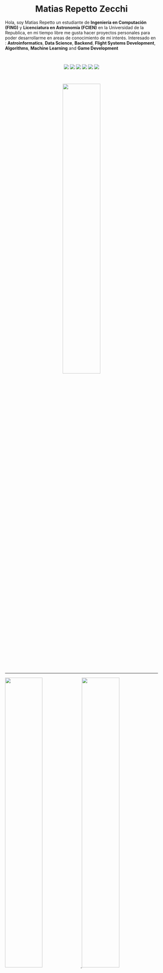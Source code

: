 <h1 align="center">
  <b>Matias Repetto Zecchi</b>
</h1>

Hola, soy Matias Repetto un estudiante de **Ingeniería en Computación (FING)** y **Licenciatura en Astronomía (FCIEN)** en la Universidad de la Republica, en mi tiempo libre me gusta hacer proyectos personales para poder desarrollarme en areas de conocimiento de mi interés.
Interesado en : **Astroinformatics**, **Data Science**, **Backend**, **Flight Systems Development**, **Algorithms**, **Machine Learning** and **Game Development**


<br>
<p>
<div align="center">
  <img src="https://img.shields.io/badge/-c++-783F04?style=for-the-badge&logo=c%2B%2B&logoColor=d1a01f&labelColor=282828">
  <img src="https://img.shields.io/badge/-octave-783F04?style=for-the-badge&logo=octave&logoColor=d1a01f&labelColor=282828">
  <img src="https://img.shields.io/badge/-c-783F04?style=for-the-badge&logo=c&logoColor=d1a01f&labelColor=282828">
  <img src="https://img.shields.io/badge/-.net-783F04?style=for-the-badge&logo=.net&logoColor=d1a01f&labelColor=282828">
  <img src="https://img.shields.io/badge/-Ruby-783F04?style=for-the-badge&logo=ruby&logoColor=d1a01f&labelColor=282828">
  <img src="https://img.shields.io/badge/-Python-783F04?style=for-the-badge&logo=python&logoColor=d1a01f&labelColor=282828">
</div>
</p>
<br/>
<p align="center">
  <a href="https://matiasrepetto.github.io/">
  <img width="49.5%" src="https://github-readme-stats.vercel.app/api/top-langs/?username=MatiasRepetto&layout=compact&theme=maroongold" />
  </a>
</p>

-----

<p align="left">
  <a href="https://matiasrepetto.github.io/">
  <img width="49.5%" src="https://github-readme-stats.vercel.app/api?username=MatiasRepetto&show_icons=true&theme=maroongold&hide_border=false" />
    <img width="49.5%" src="https://github-readme-streak-stats.herokuapp.com/?user=MatiasRepetto&theme=maroongold&hide_border=false" />
  </a>
</p>
<br>

![Matias Repetto ActivityGraph](https://activity-graph.herokuapp.com/graph?username=MatiasRepetto&custom_title=Matias%20Repetto%20Zecchi's%20Contribution%20Graph&theme=gruvbox&bg_color=231205&hide_border=false&line=783F04&point=c58545)

------
